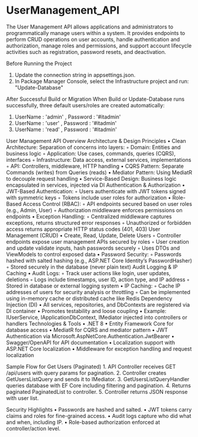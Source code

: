 # UserManagement_API
The User Management API allows applications and administrators to programmatically manage users within a system. It provides endpoints to perform CRUD operations on user accounts, handle authentication and authorization, manage roles and permissions, and support account lifecycle activities such as registration, password resets, and deactivation.

Before Running the Project
1. Update the connection string in appsettings.json.
2. In Package Manager Console, select the Infrastructure project and run: "Update-Database"

After Successful Build or Migration
When Build or Update-Database runs successfully, three default users/roles are created automatically:
1. UserName : 'admin' , Password : '#itadmin'
2. UserName : 'user' , Password : '#itadmin'
3. UserName : 'read' , Password : '#itadmin'

User Management API Overview
Architecture & Design Principles
	•	Clean Architecture: Separation of concerns into layers:
	◦	Domain: Entities and business logic
	◦	Application: Use cases, commands, queries (CQRS), interfaces
	◦	Infrastructure: Data access, external services, implementations
	◦	API: Controllers, middleware, HTTP handling
	•	CQRS Pattern: Separate Commands (writes) from Queries (reads)
	•	Mediator Pattern: Using MediatR to decouple request handling
	•	Service-Based Design: Business logic encapsulated in services, injected via DI
Authentication & Authorization
	•	JWT-Based Authentication:
	◦	Users authenticate with JWT tokens signed with symmetric keys
	◦	Tokens include user roles for authorization
	•	Role-Based Access Control (RBAC):
	◦	API endpoints secured based on user roles (e.g., Admin, User)
	◦	Authorization middleware enforces permissions on endpoints
	•	Exception Handling:
	◦	Centralized middleware captures exceptions, returns structured error responses
	◦	Unauthorized or forbidden access returns appropriate HTTP status codes (401, 403)
User Management (CRUD)
	•	Create, Read, Update, Delete Users
	◦	Controller endpoints expose user management APIs secured by roles
	◦	User creation and update validate inputs, hash passwords securely
	◦	Uses DTOs and ViewModels to control exposed data
	•	Password Security:
	◦	Passwords hashed with salted hashing (e.g., ASP.NET Core Identity’s PasswordHasher)
	◦	Stored securely in the database (never plain text)
Audit Logging & IP Caching
	•	Audit Logs:
	◦	Track user actions like login, user updates, deletions
	◦	Logs include timestamps, user ID, action type, and IP address
	◦	Stored in database or external logging system
	•	IP Caching:
	◦	Cache IP addresses of users for security analysis or throttling
	◦	Can be implemented using in-memory cache or distributed cache like Redis
Dependency Injection (DI)
	•	All services, repositories, and DbContexts are registered via DI container
	•	Promotes testability and loose coupling
	•	Example: IUserService, IApplicationDbContext, IMediator injected into controllers or handlers
Technologies & Tools
	•	.NET 8
	•	Entity Framework Core for database access
	•	MediatR for CQRS and mediator pattern
	•	JWT Authentication via Microsoft.AspNetCore.Authentication.JwtBearer
	•	Swagger/OpenAPI for API documentation
	•	Localization support with ASP.NET Core localization
	•	Middleware for exception handling and request localization

Sample Flow for Get Users (Paginated)
	1.	API Controller receives GET /api/users with query params for pagination.
	2.	Controller creates GetUsersListQuery and sends it to IMediator.
	3.	GetUsersListQueryHandler queries database with EF Core including filtering and pagination.
	4.	Returns paginated PaginatedList<GetUserListViewModel> to controller.
	5.	Controller returns JSON response with user list.

Security Highlights
	•	Passwords are hashed and salted.
	•	JWT tokens carry claims and roles for fine-grained access.
	•	Audit logs capture who did what and when, including IP.
	•	Role-based authorization enforced at controller/action level.
	


